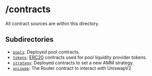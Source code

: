 # /contracts

All contract sources are within this directory.

## Subdirectories

- [`pools`](pools): Deployed pool contracts.
- [`tokens`](tokens): [ERC20](https://eips.ethereum.org/EIPS/eip-20) contracts used for pool liquidity provider tokens.
- [`strategy`](pools): Deployed contracts to set a new AMM strategy.
- [`uniswap`](pools): The Router contract to interact with UniswapV2

